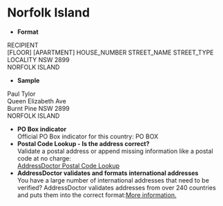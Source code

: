 Norfolk Island
==============

- **Format**

RECIPIENT  
[FLOOR] [APARTMENT] HOUSE_NUMBER STREET_NAME STREET_TYPE   
LOCALITY NSW 2899  
NORFOLK ISLAND
- **Sample**

Paul Tylor  
Queen Elizabeth Ave  
Burnt Pine NSW 2899  
NORFOLK ISLAND
- **PO Box indicator**  
Official PO Box indicator for this country: PO BOX
- **Postal Code Lookup - Is the address correct?**  
Validate a postal address or append missing information like a postal code at no charge:  
[AddressDoctor Postal Code Lookup](http://lookup.addressdoctor.com/lookup/default.aspx?lang=en&country=NFK)
- **AddressDoctor validates and formats international addresses**  
You have a large number of international addresses that need to be verified? AddressDoctor validates addresses from over 240 countries and puts them into the correct format:[More information.](index.php?id=31&L=1)